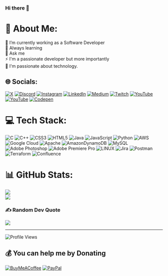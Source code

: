 ### Hi there 👋

<!--
**HANU13/HANU13** is a ✨ _special_ ✨ repository because its `README.md` (this file) appears on your GitHub profile.

Here are some ideas to get you started:

- 🔭 I’m currently working on ...
- 🌱 I’m currently learning ...
- 👯 I’m looking to collaborate on ...
- 🤔 I’m looking for help with ...
- 💬 Ask me about ...
- 📫 How to reach me: ...
- 😄 Pronouns: ...
- ⚡ Fun fact: ...
-->
# 💫 About Me:
🔭 I’m currently working as a Software Developer<br>🌱 Always learning<br>💬 Ask me <br>⚡ I'm a passionate developer but more importantly<br>🤝 I'm passionate about technology.


## 🌐 Socials:
[![X](https://img.shields.io/badge/X-black.svg?logo=X&logoColor=white)](https://x.com/Litemax_) [![Discord](https://img.shields.io/badge/Discord-%237289DA.svg?logo=discord&logoColor=white)](https://discord.gg/https://discord.gg/B8jcZqd) [![Instagram](https://img.shields.io/badge/Instagram-%23E4405F.svg?logo=Instagram&logoColor=white)](https://instagram.com/Litemax_0) [![LinkedIn](https://img.shields.io/badge/LinkedIn-%230077B5.svg?logo=linkedin&logoColor=white)](https://linkedin.com/in/hanu-koshti-3636511a0) [![Medium](https://img.shields.io/badge/Medium-12100E?logo=medium&logoColor=white)](https://medium.com/@@hanukoshti) [![Twitch](https://img.shields.io/badge/Twitch-%239146FF.svg?logo=Twitch&logoColor=white)](https://twitch.tv/litemaxgaming) [![YouTube](https://img.shields.io/badge/YouTube-%23FF0000.svg?logo=YouTube&logoColor=white)](https://youtube.com/@systemzombies3524) [![YouTube](https://img.shields.io/badge/YouTube-%23FF0000.svg?logo=YouTube&logoColor=white)](https://youtube.com/@litemaxgaming759) [![Codepen](https://img.shields.io/badge/Codepen-000000?style=for-the-badge&logo=codepen&logoColor=white)](https://codepen.io/Hanu-Koshti) 

# 💻 Tech Stack:
![C](https://img.shields.io/badge/c-%2300599C.svg?style=for-the-badge&logo=c&logoColor=white) ![C++](https://img.shields.io/badge/c++-%2300599C.svg?style=for-the-badge&logo=c%2B%2B&logoColor=white) ![CSS3](https://img.shields.io/badge/css3-%231572B6.svg?style=for-the-badge&logo=css3&logoColor=white) ![HTML5](https://img.shields.io/badge/html5-%23E34F26.svg?style=for-the-badge&logo=html5&logoColor=white) ![Java](https://img.shields.io/badge/java-%23ED8B00.svg?style=for-the-badge&logo=java&logoColor=white) ![JavaScript](https://img.shields.io/badge/javascript-%23323330.svg?style=for-the-badge&logo=javascript&logoColor=%23F7DF1E) ![Python](https://img.shields.io/badge/python-3670A0?style=for-the-badge&logo=python&logoColor=ffdd54) ![AWS](https://img.shields.io/badge/AWS-%23FF9900.svg?style=for-the-badge&logo=amazon-aws&logoColor=white) ![Google Cloud](https://img.shields.io/badge/Google%20Cloud-%234285F4.svg?style=for-the-badge&logo=google-cloud&logoColor=white) ![Apache](https://img.shields.io/badge/apache-%23D42029.svg?style=for-the-badge&logo=apache&logoColor=white) ![AmazonDynamoDB](https://img.shields.io/badge/Amazon%20DynamoDB-4053D6?style=for-the-badge&logo=Amazon%20DynamoDB&logoColor=white) ![MySQL](https://img.shields.io/badge/mysql-%2300f.svg?style=for-the-badge&logo=mysql&logoColor=white) ![Adobe Photoshop](https://img.shields.io/badge/adobephotoshop-%2331A8FF.svg?style=for-the-badge&logo=adobephotoshop&logoColor=white) ![Adobe Premiere Pro](https://img.shields.io/badge/Adobe%20Premiere%20Pro-9999FF.svg?style=for-the-badge&logo=Adobe%20Premiere%20Pro&logoColor=white) ![LINUX](https://img.shields.io/badge/Linux-FCC624?style=for-the-badge&logo=linux&logoColor=black) ![Jira](https://img.shields.io/badge/jira-%230A0FFF.svg?style=for-the-badge&logo=jira&logoColor=white) ![Postman](https://img.shields.io/badge/Postman-FF6C37?style=for-the-badge&logo=postman&logoColor=white) ![Terraform](https://img.shields.io/badge/terraform-%235835CC.svg?style=for-the-badge&logo=terraform&logoColor=white) ![Confluence](https://img.shields.io/badge/confluence-%23172BF4.svg?style=for-the-badge&logo=confluence&logoColor=white)
# 📊 GitHub Stats:
<!-- ![](https://github-readme-stats.vercel.app/api?username=HANU13&theme=dark&hide_border=false&include_all_commits=true&count_private=true)<br/> -->
![](https://github-readme-streak-stats.herokuapp.com/?user=HANU13&theme=dark&hide_border=false)<br/>
![](https://github-readme-stats.vercel.app/api/top-langs/?username=HANU13&theme=dark&hide_border=false&include_all_commits=true&count_private=true&layout=compact)

### ✍️ Random Dev Quote
![](https://quotes-github-readme.vercel.app/api?type=horizontal&theme=radical)

---
![Profile Views](https://komarev.com/ghpvc/?username=HANU13&label=Visitors&color=0e75b6&style=flat)


## 💰 You can help me by Donating
[![BuyMeACoffee](https://img.shields.io/badge/Buy%20Me%20a%20Coffee-ffdd00?style=for-the-badge&logo=buy-me-a-coffee&logoColor=black)](https://buymeacoffee.com/Litemax) [![PayPal](https://img.shields.io/badge/PayPal-00457C?style=for-the-badge&logo=paypal&logoColor=white)](https://paypal.me/HanuKoshti) 

